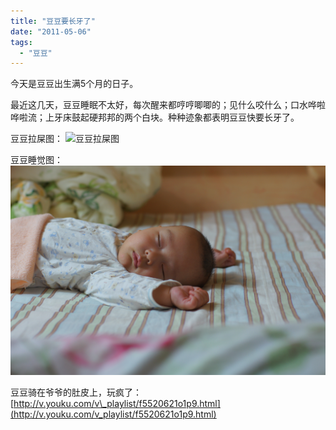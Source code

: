 ```yaml
---
title: "豆豆要长牙了"
date: "2011-05-06"
tags: 
  - "豆豆"
---
```


今天是豆豆出生满5个月的日子。

最近这几天，豆豆睡眠不太好，每次醒来都哼哼唧唧的；见什么咬什么；口水哗啦哗啦流；上牙床鼓起硬邦邦的两个白块。种种迹象都表明豆豆快要长牙了。

豆豆拉屎图： ![](images/dsc01318.jpg?w=398 "豆豆拉屎图")

豆豆睡觉图： ![](images/dsc01324.jpg?w=600 "豆豆睡觉图")

豆豆骑在爷爷的肚皮上，玩疯了：[http://v.youku.com/v\_playlist/f5520621o1p9.html](http://v.youku.com/v_playlist/f5520621o1p9.html)
